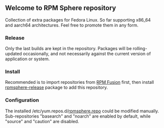 ## Welcome to RPM Sphere repository

Collection of extra packages for Fedora Linux.
So far supporting x86_64 and aarch64 architectures.
Feel free to promote them in any form.

### Release

Only the last builds are kept in the repository. Packages will be
rolling-updated occasionally, and not necessarily against the current version
of application or system.

### Install

Recommended is to import repositories from [RPM Fusion](https://rpmfusion.org/Configuration) first, then install
[rpmsphere-release](https://github.com/rpmsphere/noarch/raw/master/r/rpmsphere-release-36-1.noarch.rpm)
package to add this repository.

### Configuration

The installed /etc/yum.repos.d/[rpmsphere.repo](rpmsphere.repo) could be modified manually.
Sub-repositories "basearch" and "noarch" are enabled by default, while "source" and "caution" are disabled.
